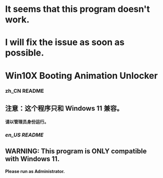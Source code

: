 # It seems that this program doesn't work. 
# I will fix the issue as soon as possible. 
# Win10X Booting Animation Unlocker

### zh_CN README

## 注意：这个程序只和 Windows 11 兼容。

#### 请以管理员身份运行。



### *en_US README*

## WARNING: This program is ONLY compatible with Windows 11.

#### Please run as Administrator.


